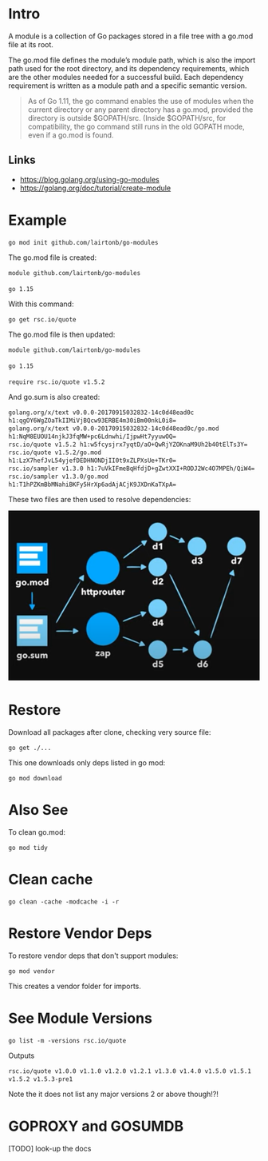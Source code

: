 
# Intro

A module is a collection of Go packages stored in a file tree with a go.mod file at its root.

The go.mod file defines the module’s module path, which is also the import path used for the root directory, and its dependency requirements, which are the other modules needed for a successful build. Each dependency requirement is written as a module path and a specific semantic version.

> As of Go 1.11, the go command enables the use of modules when the current directory or any parent directory has a go.mod, provided the directory is outside $GOPATH/src. (Inside $GOPATH/src, for compatibility, the go command still runs in the old GOPATH mode, even if a go.mod is found. 

## Links

* https://blog.golang.org/using-go-modules
* https://golang.org/doc/tutorial/create-module

# Example

```
go mod init github.com/lairtonb/go-modules
```

The go.mod file is created:

```
module github.com/lairtonb/go-modules

go 1.15
```

With this command:

```
go get rsc.io/quote
```

The go.mod file is then updated:

```
module github.com/lairtonb/go-modules

go 1.15

require rsc.io/quote v1.5.2
```

And go.sum is also created:

```
golang.org/x/text v0.0.0-20170915032832-14c0d48ead0c h1:qgOY6WgZOaTkIIMiVjBQcw93ERBE4m30iBm00nkL0i8=
golang.org/x/text v0.0.0-20170915032832-14c0d48ead0c/go.mod h1:NqM8EUOU14njkJ3fqMW+pc6Ldnwhi/IjpwHt7yyuwOQ=
rsc.io/quote v1.5.2 h1:w5fcysjrx7yqtD/aO+QwRjYZOKnaM9Uh2b40tElTs3Y=
rsc.io/quote v1.5.2/go.mod h1:LzX7hefJvL54yjefDEDHNONDjII0t9xZLPXsUe+TKr0=
rsc.io/sampler v1.3.0 h1:7uVkIFmeBqHfdjD+gZwtXXI+RODJ2Wc4O7MPEh/QiW4=
rsc.io/sampler v1.3.0/go.mod h1:T1hPZKmBbMNahiBKFy5HrXp6adAjACjK9JXDnKaTXpA=
```

These two files are then used to resolve dependencies:

![module dependency](./docs/img/deps.png "Logo Title Text 1")

# Restore

Download all packages after clone, checking very source file:

```
go get ./...
```

This one downloads only deps listed in go mod:

```
go mod download
```

# Also See

To clean go.mod:

```
go mod tidy
```

# Clean cache

```
go clean -cache -modcache -i -r
```

# Restore Vendor Deps

To restore vendor deps that don't support modules:

```
go mod vendor
```

This creates a vendor folder for imports.

# See Module Versions

```
go list -m -versions rsc.io/quote
```

Outputs

```
rsc.io/quote v1.0.0 v1.1.0 v1.2.0 v1.2.1 v1.3.0 v1.4.0 v1.5.0 v1.5.1 v1.5.2 v1.5.3-pre1
```

Note the it does not list any major versions 2 or above though!?!

# GOPROXY and GOSUMDB

[TODO] look-up the docs

